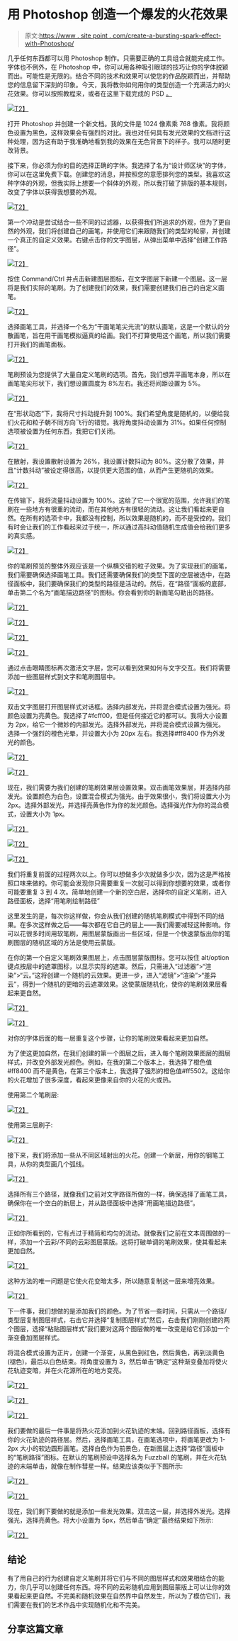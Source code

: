 # 用 Photoshop 创造一个爆发的火花效果

> 原文:[https://www . site point . com/create-a-bursting-spark-effect-with-Photoshop/](https://www.sitepoint.com/create-a-bursting-spark-effect-with-photoshop/)

几乎任何东西都可以用 Photoshop 制作。只需要正确的工具组合就能完成工作。字体也不例外，在 Photoshop 中，你可以用各种吸引眼球的技巧让你的字体脱颖而出。可能性是无限的。结合不同的技术和效果可以使您的作品脱颖而出，并帮助您的信息留下深刻的印象。今天，我将教你如何用你的类型创造一个充满活力的火花效果。你可以按照教程来，或者在这里下载完成的 PSD [。](https://www.sitepoint.com/wp-content/uploads/2012/05/sparktut.psd_.zip)

[![](../Images/7174f610771ffff7484e718ed65f362b.png)T2】](https://www.sitepoint.com/wp-content/uploads/2012/05/Screen-shot-2012-05-13-at-9.33.20-PM.png)

打开 Photoshop 并创建一个新文档。我的文件是 1024 像素乘 768 像素。我将颜色设置为黑色，这样效果会有强烈的对比。我也对任何具有发光效果的文档进行这种处理，因为这有助于我准确地看到我的效果在无色背景下的样子。我可以随时更改背景。

接下来，你必须为你的目的选择正确的字体。我选择了名为“设计师区块”的字体，你可以在这里免费下载。创建您的消息，并按照您的意愿排列您的类型。我喜欢这种字体的外观，但我实际上想要一个斜体的外观，所以我打破了排版的基本规则，改变了字体以获得我想要的外观。

[![](../Images/6006dbde4f2f78f4109af72382c99d92.png)T2】](https://www.sitepoint.com/wp-content/uploads/2012/05/Screen-shot-2012-05-13-at-9.35.28-PM.png)

第一个冲动是尝试结合一些不同的过滤器，以获得我们所追求的外观，但为了更自然的外观，我们将创建自己的画笔，并使用它们来跟随我们的类型的轮廓，并创建一个真正的自定义效果。右键点击你的文字图层，从弹出菜单中选择“创建工作路径”。

[![](../Images/501da8dac1e1a3787a93f6d1817b53e5.png)T2】](https://www.sitepoint.com/wp-content/uploads/2012/05/Screen-shot-2012-05-13-at-9.36.29-PM.png)

按住 Command/Ctrl 并点击新建图层图标，在文字图层下新建一个图层。这一层将是我们实际的笔刷。为了创建我们的效果，我们需要创建我们自己的自定义画笔。

[![](../Images/97b7a80002f82ab6a5820e799e214441.png)T2】](https://www.sitepoint.com/wp-content/uploads/2012/05/Screen-shot-2012-05-13-at-9.38.25-PM.png)

选择画笔工具，并选择一个名为“干画笔笔尖光流”的默认画笔，这是一个默认的分散画笔，旨在用干画笔模拟逼真的绘画。我们不打算使用这个画笔，所以我们需要打开我们的画笔面板。

[![](../Images/d2a40243b58d82c5d5963f948c982546.png)T2】](https://www.sitepoint.com/wp-content/uploads/2012/05/Screen-shot-2012-05-13-at-9.39.49-PM.png)

笔刷预设为您提供了大量自定义笔刷的选项。首先，我们想弄平画笔本身，所以在画笔笔尖形状下，我们想设置圆度为 8%左右。我还将间距设置为 5%。

[![](../Images/40f19a99968c36605fba57ba1462c160.png)T2】](https://www.sitepoint.com/wp-content/uploads/2012/05/Screen-shot-2012-05-13-at-9.45.33-PM.png)

在“形状动态”下，我将尺寸抖动提升到 100%。我们希望角度是随机的，以便给我们火花和粒子朝不同方向飞行的错觉。我将角度抖动设置为 31%。如果任何控制选项被设置为任何东西，我把它们关闭。

[![](../Images/d143f47e719e1a18a5b50d5e0d7e1c9a.png)T2】](https://www.sitepoint.com/wp-content/uploads/2012/05/Screen-shot-2012-05-13-at-9.47.15-PM.png)

在散射，我设置散射设置为 26%，我设置计数抖动为 80%。这分散了效果，并且“计数抖动”被设定得很高，以提供更大范围的值，从而产生更随机的效果。

[![](../Images/17a325f71a5aee5aed1a92be69a2c440.png)T2】](https://www.sitepoint.com/wp-content/uploads/2012/05/Screen-shot-2012-05-13-at-9.59.44-PM.png)

在传输下，我将流量抖动设置为 100%。这给了它一个很宽的范围，允许我们的笔刷在一些地方有很重的流动，而在其他地方有很轻的流动。这让我们看起来更自然。在所有的选项卡中，我都没有控制，所以效果是随机的，而不是受控的。我们有时会让我们的工作看起来过于统一，所以通过高抖动值随机生成值会给我们更多的真实感。

[![](../Images/30f618ff5009a753f4871b45e798fd03.png)T2】](https://www.sitepoint.com/wp-content/uploads/2012/05/Screen-shot-2012-05-13-at-10.02.02-PM.png)

你的笔刷预览的整体外观应该是一个纵横交错的粒子效果。为了实现我们的画笔，我们需要确保选择画笔工具。我们还需要确保我们的类型下面的空层被选中，在路径面板中，我们要确保我们的类型的路径是活动的。然后，在“路径”面板的底部，单击第二个名为“画笔描边路径”的图标。你会看到你的新画笔勾勒出的路径。

[![](../Images/18a06b7b47af25c51c68f37551d77533.png)T2】](https://www.sitepoint.com/wp-content/uploads/2012/05/Screen-shot-2012-05-13-at-10.22.59-PM.png)

[![](../Images/02357a72f27fdd9945643ba0a7ebf71d.png)T2】](https://www.sitepoint.com/wp-content/uploads/2012/05/Screen-shot-2012-05-13-at-10.18.49-PM.png)

[![](../Images/81cf103e5c4f86fba07d246a34e456f0.png)T2】](https://www.sitepoint.com/wp-content/uploads/2012/05/Screen-shot-2012-05-13-at-10.19.05-PM.png)

[![](../Images/4d166807b6d691957318e89fe1a882e9.png)T2】](https://www.sitepoint.com/wp-content/uploads/2012/05/Screen-shot-2012-05-13-at-10.19.37-PM.png)

通过点击眼睛图标再次激活文字层，您可以看到效果如何与文字交互。我们将需要添加一些图层样式到文字和笔刷图层中。

[![](../Images/20b3c37520d23fbeeb2be368e754f21d.png)T2】](https://www.sitepoint.com/wp-content/uploads/2012/05/Screen-shot-2012-05-13-at-10.20.03-PM.png)

双击文字图层打开图层样式对话框。选择内部发光，并将混合模式设置为强光。将颜色设置为亮黄色。我选择了#fcff00，但是任何接近它的都可以。我将大小设置为 2px，给它一个微妙的内部发光。选择外部发光，并将混合模式设置为强光。选择一个强烈的橙色光晕，并设置大小为 20px 左右。我选择#ff8400 作为外发光的颜色。

[![](../Images/c777e24c4d7d2c6300f0ed16fcb0de9a.png)T2】](https://www.sitepoint.com/wp-content/uploads/2012/05/Screen-shot-2012-05-13-at-10.51.19-PM.png)

[![](../Images/d6245f1ab7a26e0c3e781bafe7a898b3.png)T2】](https://www.sitepoint.com/wp-content/uploads/2012/05/Screen-shot-2012-05-13-at-10.51.31-PM.png)

现在，我们需要为我们创建的笔刷效果层设置效果。双击画笔效果层，并选择内部发光。设置颜色为白色，设置混合模式为强光。由于效果很小，我们将设置大小为 2px。选择外部发光，并选择亮黄色作为你的发光颜色。选择强光作为你的混合模式，设置大小为 1px。

[![](../Images/fb5fcd99f496057744df019b4607cb0d.png)T2】](https://www.sitepoint.com/wp-content/uploads/2012/05/Screen-shot-2012-05-13-at-11.06.21-PM.png)

[![](../Images/f86eb04d3a51fc6e801a246e0d949422.png)T2】](https://www.sitepoint.com/wp-content/uploads/2012/05/Screen-shot-2012-05-13-at-11.06.36-PM.png)

[![](../Images/367ac7fa4b223e7ae635546a5ee368eb.png)T2】](https://www.sitepoint.com/wp-content/uploads/2012/05/Screen-shot-2012-05-13-at-11.07.17-PM.png)

我们将重复前面的过程两次以上。你可以想做多少次就做多少次，因为这是严格按照口味来做的。你可能会发现你只需要重复一次就可以得到你想要的效果，或者你可能要重复 3 到 4 次。简单地创建一个新的空白层，选择你的自定义笔刷，进入路径面板，选择“用笔刷绘制路径”

这里发生的是，每次你这样做，你会从我们创建的随机笔刷模式中得到不同的结果。在多次这样做之后——每次都在它自己的层上——我们需要减轻这种影响。你可以花很多时间用软笔刷，用图层蒙版画出一些区域，但是一个快速蒙版出你的笔刷图层的随机区域的方法是使用云蒙版。

在你的第一个自定义笔刷效果图层上，点击图层蒙版图标。您可以按住 alt/option 键点按层中的遮罩图标，以显示实际的遮罩。然后，只需进入“过滤器”>“渲染”>“云。”这将创建一个随机的云效果。更进一步，进入“滤镜”>“渲染”>“差异云”，得到一个随机的更暗的云遮罩效果。这使蒙版随机化，使你的笔刷效果层看起来更自然。

[![](../Images/cbab44a36cf5abf4d1adc6d325138499.png)T2】](https://www.sitepoint.com/wp-content/uploads/2012/05/Screen-shot-2012-05-13-at-11.29.09-PM.png)

[![](../Images/e2a6ba5ce9dadf8afdf278c5c90d7546.png)T2】](https://www.sitepoint.com/wp-content/uploads/2012/05/Screen-shot-2012-05-13-at-11.29.36-PM.png)

对你的字体后面的每一层重复这个步骤，让你的笔刷效果看起来更加自然。

为了使这更加自然，在我们创建的第一个图层之后，进入每个笔刷效果图层的图层样式，并改变外部发光颜色。例如，在我的第二个版本上，我选择了橙色值#ff8400 而不是黄色，在第三个版本上，我选择了强烈的橙色值#ff5502。这给你的火花增加了很多深度，看起来更像来自你的火花的火或热。

使用第二个笔刷层:

[![](../Images/7ad8a8aec208a727f6da8e0061fa4505.png)T2】](https://www.sitepoint.com/wp-content/uploads/2012/05/Screen-shot-2012-05-13-at-11.30.14-PM.png)

使用第三层刷子:

[![](../Images/922699e21b020e95bf05ced062eb83c7.png)T2】](https://www.sitepoint.com/wp-content/uploads/2012/05/Screen-shot-2012-05-13-at-11.30.32-PM.png)

接下来，我们将添加一些从不同区域射出的火花。创建一个新层，用你的钢笔工具，从你的类型画几个弧线。

[![](../Images/74ce42084ce1ec422c405a1db6be1102.png)T2】](https://www.sitepoint.com/wp-content/uploads/2012/05/Screen-shot-2012-05-13-at-11.38.36-PM.png)

选择所有三个路径，就像我们之前对文字路径所做的一样，确保选择了画笔工具，确保你在一个空白的新层上，并从路径面板中选择“用画笔描边路径”。

[![](../Images/dd99a45cbea4ebf3b2588f7a03114de8.png)T2】](https://www.sitepoint.com/wp-content/uploads/2012/05/Screen-shot-2012-05-13-at-11.45.58-PM.png)

正如你所看到的，它有点过于精简和均匀的流动。就像我们之前在文本周围做的一样，添加一个云彩/不同的云彩图层蒙版。这将打破单调的笔刷效果，使其看起来更加自然。

[![](../Images/2c5b8706575f787d93f8f3ed8114dabe.png)T2】](https://www.sitepoint.com/wp-content/uploads/2012/05/Screen-shot-2012-05-13-at-11.46.22-PM.png)

这种方法的唯一问题是它使火花变暗太多，所以随意复制这一层来增亮效果。

[![](../Images/7d17fa4af72dfd120e03df5b1bf653de.png)T2】](https://www.sitepoint.com/wp-content/uploads/2012/05/Screen-shot-2012-05-13-at-11.48.07-PM.png)

下一件事，我们想做的是添加我们的颜色。为了节省一些时间，只需从一个路径/类型层复制图层样式，右击它并选择“复制图层样式”然后，右击我们刚刚创建的两个图层，选择“粘贴图层样式”我们要对这两个图层做的唯一改变是给它们添加一个渐变叠加图层样式。

将混合模式设置为正片，创建一个渐变，从黑色到红色，然后黄色，再到淡黄色(褪色)，最后以白色结束。将角度设置为 3，然后单击“确定”这种渐变叠加将使火花轨迹变暗，并在火花源所在的地方变亮。

[![](../Images/5bb97384645988cd4b05ce4de48e401e.png)T2】](https://www.sitepoint.com/wp-content/uploads/2012/05/Screen-shot-2012-05-13-at-11.59.11-PM.png)

[![](../Images/27e9e81784fbe7f26c856d8a028979f2.png)T2】](https://www.sitepoint.com/wp-content/uploads/2012/05/Screen-shot-2012-05-13-at-11.58.47-PM.png)

[![](../Images/388b89181a7d98e1314df44efb2b157d.png)T2】](https://www.sitepoint.com/wp-content/uploads/2012/05/Screen-shot-2012-05-14-at-12.05.19-AM.png)

我们要做的最后一件事是将热火花添加到火花轨迹的末端。回到路径面板，选择有你的火花轨迹的路径层。然后，选择画笔工具，在画笔选项中，将画笔更改为 1-2px 大小的软边圆形画笔。选择白色作为前景色，在新图层上选择“路径”面板中的“笔刷路径”图标。在默认的笔刷预设中选择名为 Fuzzball 的笔刷，并在火花轨迹的末端单击，就像在制作彗星一样。结果应该类似于下图所示:

[![](../Images/354a93e080861630424c7792359762af.png)T2】](https://www.sitepoint.com/wp-content/uploads/2012/05/Screen-shot-2012-05-14-at-12.30.42-AM.png)

[![](../Images/3e36c28cafabd901139b629b7626b2d3.png)T2】](https://www.sitepoint.com/wp-content/uploads/2012/05/Screen-shot-2012-05-14-at-12.33.01-AM.png)

现在，我们剩下要做的就是添加一些发光效果。双击这一层，并选择外发光。选择强光，选择亮黄色。将大小设置为 5px，然后单击“确定”最终结果如下所示:

[![](../Images/c87d32e0f8fb6a44ed3081ae63fb3561.png)T2】](https://www.sitepoint.com/wp-content/uploads/2012/05/Screen-shot-2012-05-14-at-12.37.06-AM.png)

## 结论

有了用自己的行为创建自定义笔刷并将它们与不同的图层样式和效果相结合的能力，你几乎可以创建任何东西。将不同的云彩随机应用到图层蒙版上可以让你的效果看起来更自然。不完美和随机效果在自然界中自然发生，所以为了模仿它们，我们需要在我们的艺术作品中实现随机化和不完美。

## 分享这篇文章